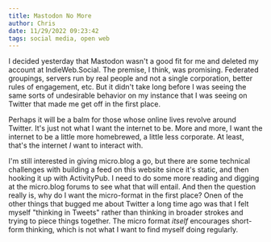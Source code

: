 ```yaml
---
title: Mastodon No More
author: Chris
date: 11/29/2022 09:23:42 
tags: social media, open web
---
```


I decided yesterday that Mastodon wasn't a good fit for me and deleted my account at IndieWeb.Social. The premise, I think, was promising. Federated groupings, servers run by real people and not a single corporation, better rules of engagement, etc. But it didn't take long before I was seeing the same sorts of undesirable behavior on my instance that I was seeing on Twitter that made me get off in the first place.

Perhaps it will be a balm for those whose online lives revolve around Twitter. It's just not what I want the internet to be. More and more, I want the internet to be a little more homebrewed, a little less corporate. At least, that's the internet *I* want to interact with. 

I'm still interested in giving micro.blog a go, but there are some technical challenges with building a feed on this website since it's static, and then hooking it up with ActivityPub. I need to do some more reading and digging at the micro.blog forums to see what that will entail. And then the question really is, why do I want the micro-format in the first place? Onen of the other things that bugged me about Twitter a long time ago was that I felt myself "thinking in Tweets" rather than thinking in broader strokes and trying to piece things together. The micro format *itself* encourages short-form thinking, which is not what I want to find myself doing regularly.